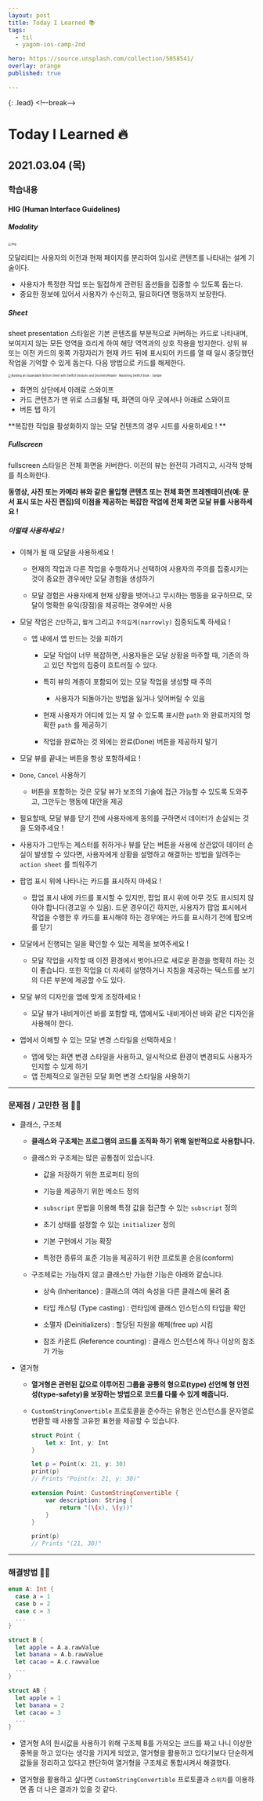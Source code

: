 ```yaml
---
layout: post
title: Today I Learned 📚
tags:
  - til
  - yagom-ios-camp-2nd

hero: https://source.unsplash.com/collection/5058541/
overlay: orange
published: true

---
```


{: .lead}
<!–-break-–>

# Today I Learned 🔥



## 2021.03.04 (목)



### 학습내용

#### HIG (Human Interface Guidelines)

##### Modality

<img src="https://blog.kakaocdn.net/dn/bNDioO/btqEzefGjbQ/6cwKyoXqKopcjIK7Q7VlbK/img.png" alt="img" style="zoom:40%;" />

모달리티는 사용자의 이전과 현재 페이지를 분리하여 임시로 콘텐츠를 나타내는 설계 기술이다. 

- 사용자가 특정한 작업 또는 밀접하게 관련된 옵션들을 집중할 수 있도록 돕는다.
- 중요한 정보에 있어서 사용자가 수신하고, 필요하다면 행동까지 보장한다.



##### Sheet

sheet presentation 스타일은 기본 콘텐츠를 부분적으로 커버하는 카드로 나타내며, 보여지지 않는 모든 영역을 흐리게 하여 해당 역역과의 상호 작용을 방지한다. 상위 뷰 또는 이전 카드의 윗쪽 가장자리가 현재 카드 뒤에 표시되어 카드를 열 때 일시 중당했던 작업을 기억할 수 있게 돕는다. 다음 방법으로 카드를 해제한다.

<img src="https://www.appcoda.com/learnswiftui/images/bottom-sheet/swiftui-bottom-sheet-2.png" alt="Building an Expandable Bottom Sheet with SwiftUI Gestures and  GeometryReader · Mastering SwiftUI Book - Sample" style="zoom:40%;" />

- 화면의 상단에서 아래로 스와이프
- 카드 콘텐츠가 맨 위로 스크롤될 때, 화면의 아무 곳에서나 아래로 스와이프
- 버튼 탭 하기

**복잡한 작업을 활성화하지 않는 모달 컨텐츠의 경우 시트를 사용하세요 ! **



##### Fullscreen

fullscreen 스타일은 전체 화면을 커버한다. 이전의 뷰는 완전히 가려지고, 시각적 방해를 최소화한다.

**동영상, 사진 또는 카메라 뷰와 같은 몰입형 콘텐츠 또는 전체 화면 프레젠테이션(예: 문서 표시 또는 사진 편집)의 이점을 제공하는 복잡한 작업에 전체 화면 모달 뷰를 사용하세요 !**



##### 이럴때 사용하세요 !

- 이해가 될 때 모달을 사용하세요 !

  - 현재의 작업과 다른 작업을 수행하거나 선택하여 사용자의 주의를 집중시키는 것이 중요한 경우에만 모달 경험을 생성하기

  - 모달 경험은 사용자에게 현재 상황을 벗어나고 무시하는 행동을 요구하므로, 모달이 명확한 유익(장점)을 제공하는 경우에만 사용

    

- 모달 작업은 `간단`하고, `짧게` 그리고 `주의깊게(narrowly)` 집중되도록 하세요 !

  - 앱 내에서 앱 만드는 것을 피하기

    - 모달 작업이 너무 복잡하면, 사용자들은 모달 상황을 마주할 때, 기존의 하고 있던 작업의 집중이 흐트러질 수 있다.

    - 특히 뷰의 계층이 포함되어 있는 모달 작업을 생성할 때 주의

      - 사용자가 되돌아가는 방법을 잃거나 잊어버릴 수 있음

    - 현재 사용자가 어디에 있는 지 알 수 있도록 표시한 `path` 와 완료까지의 명확한 `path` 를 제공하기

    - 작업을 완료하는 것 외에는 완료(Done) 버튼을 제공하지 말기

      

-  모달 뷰를 끝내는 버튼을 항상 포함하세요 !

  - `Done`, `Cancel` 사용하기

    - 버튼을 포함하는 것은 모달 뷰가 보조의 기술에 접근 가능할 수 있도록 도와주고, 그만두는 행동에 대안을 제공

    

-  필요할때, 모달 뷰를 닫기 전에 사용자에게 동의를 구하면서 데이터가 손실되는 것을 도와주세요 !

  - 사용자가 그만두는 제스터를 취하거나 뷰를 닫는 버튼을 사용에 상관없이 데이터 손실이 발생할 수 있다면, 사용자에게 상황을 설명하고 해결하는 방법을 알려주는 `action sheet` 를 띄워주기

    

- 팝업 표시 위에 나타나는 카드를 표시하지 마세요 !

  - 팝업 표시 내에 카드를 표시할 수 있지만, 팝업 표시 위에 아무 것도 표시되지 않아야 합니다(경고일 수 있음). 드문 경우이긴 하지만, 사용자가 팝업 표시에서 작업을 수행한 후 카드를 표시해야 하는 경우에는 카드를 표시하기 전에 팝오버를 닫기

    

- 모달에서 진행되는 일을 확인할 수 있는 제목을 보여주세요 !

  - 모달 작업을 시작할 때 이전 환경에서 벗어나므로 새로운 환경을 명확히 하는 것이 좋습니다. 또한 작업을 더 자세히 설명하거나 지침을 제공하는 텍스트를 보기의 다른 부분에 제공할 수도 있다.

    

- 모달 뷰의 디자인을 앱에 맞게 조정하세요 !

  - 모달 뷰가 내비게이션 바를 포함할 때, 앱에서도 내비게이션 바와 같은 디자인을 사용해야 한다.

    

- 앱에서 이해할 수 있는 모달 변경 스타일을 선택하세요 !

  - 앱에 맞는 화면 변경 스타일을 사용하고, 일시적으로 환경이 변경되도 사용자가 인지할 수 있게 하기 
  - 앱 전체적으로 일관된 모달 화면 변경 스타일을 사용하기

---

### 문제점 / 고민한 점 🤦🏼

- 클래스, 구조체

  - **클래스와 구조체는 프로그램의 코드를 조직화 하기 위해 일반적으로 사용합니다.**

  - 클래스와 구조체는 많은 공통점이 있습니다.

    - 값을 저장하기 위한 프로퍼티 정의

    - 기능을 제공하기 위한 메소드 정의

    - `subscript` 문법을 이용해 특정 값을 접근할 수 있는 `subscript` 정의

    - 초기 상태를 설정할 수 있는 `initializer` 정의

    - 기본 구현에서 기능 확장

    - 특정한 종류의 표준 기능을 제공하기 위한 프로토콜 순응(conform)

      

  - 구조체로는 가능하지 않고 클래스만 가능한 기능은 아래와 같습니다.

    - 상속 (Inheritance) : 클래스의 여러 속성을 다른 클래스에 물려 줌

    - 타입 캐스팅 (Type casting) : 런타임에 클래스 인스턴스의 타입을 확인

    - 소멸자 (Deinitializers) : 할당된 자원을 해제(free up) 시킴

    - 참조 카운트 (Reference counting) : 클래스 인스턴스에 하나 이상의 참조가 가능

      

- 열거형 

  - **열거형은 관련된 값으로 이루어진 그룹을 공통의 형으로(type) 선언해 형 안전성(type-safety)을 보장하는 방법으로 코드를 다룰 수 있게 해줍니다.**

  - `CustomStringConvertible` 프로토콜을 준수하는 유형은 인스턴스를 문자열로 변환할 때 사용할 고유한 표현을 제공할 수 있습니다.

    ```swift
    struct Point {
        let x: Int, y: Int
    }
    
    let p = Point(x: 21, y: 30)
    print(p)
    // Prints "Point(x: 21, y: 30)"
    ```

    ```swift
    extension Point: CustomStringConvertible {
        var description: String {
            return "(\(x), \(y))"
        }
    }
    
    print(p)
    // Prints "(21, 30)"
    ```

    

---

### 해결방법 🙋🏼

```swift
enum A: Int {
  case a = 1
  case b = 2
  case c = 3
  ...
}

struct B {
  let apple = A.a.rawValue
  let banana = A.b.rawValue
  let cacao = A.c.rawvalue
  ...
}

struct AB {
  let apple = 1
  let banana = 2
  let cacao = 3
  ...
}
```

- 열거형 A의 원시값을 사용하기 위해 구조체 B를 가져오는 코드를 짜고 나니 이상한 중복을 하고 있다는 생각을 가지게 되었고, 열거형을 활용하고 있다기보다 단순하게 값들을 정리하고 있다고 판단하여 열거형을 구조체로 통합시켜서 해결했다. 

- 열거형을 활용하고 싶다면 `CustomStringConvertible` 프로토콜과 `스위치`를 이용하면 좀 더 나은 결과가 있을 것 같다.

